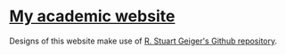 # [My academic website](https://rywjhzd.github.io)

Designs of this website make use of [R. Stuart Geiger's Github repository](https://github.com/staeiou/staeiou.github.io). 
